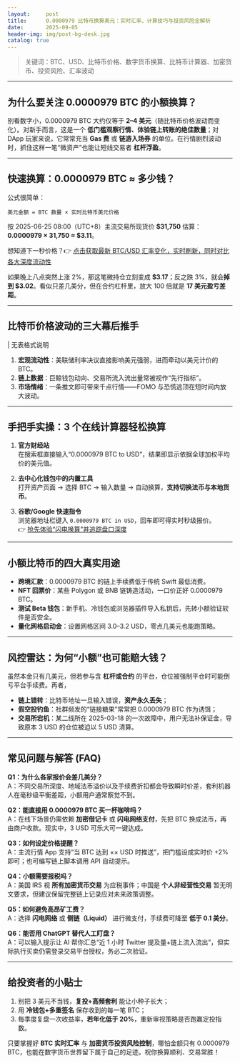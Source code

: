 ```yaml
---
layout:     post
title:      0.0000979 比特币换算美元：实时汇率、计算技巧与投资风险全解析
date:       2025-09-05
header-img: img/post-bg-desk.jpg
catalog: true
---
```


> 关键词：BTC、USD、比特币价格、数字货币换算、比特币计算器、加密货币、投资风险、汇率波动

---

## 为什么要关注 0.0000979 BTC 的小额换算？

别看数字小，0.0000979 BTC 大约仅等于 **2–4 美元**（随比特币价格波动而变化）。对新手而言，这是一个 **低门槛观察行情、体验链上转账的绝佳数量**；对 DApp 玩家来说，它常常充当 **Gas 费** 或 **链游入场券** 的单位。在行情剧烈波动时，抓住这样一笔“微资产”也能让短线交易者 **杠杆浮盈**。

---

## 快速换算：0.0000979 BTC ≈ 多少钱？

公式很简单：

```
美元金额 = BTC 数量 × 实时比特币美元价格
```

按 2025-06-25 08:00（UTC+8）主流交易所现货价 **$31,750** 估算：  
**0.0000979 × 31,750 ≈ $3.11**。

想知道下一秒价格？👉 [点击获取最新 BTC/USD 汇率变化，实时刷新，同时对比各大深度流动性](https://okxdog.com/)

如果晚上八点突然上涨 2%，那这笔微持仓立刻变成 **$3.17**；反之跌 3%，就会**掉到 $3.02**。看似只差几美分，但在合约杠杆里，放大 100 倍就是 **17 美元盈亏差距**。

---

## 比特币价格波动的三大幕后推手

| 无表格式说明

1. **宏观流动性**：美联储利率决议直接影响美元强弱，进而牵动以美元计价的 BTC。  
2. **链上数据**：巨鲸钱包动向、交易所流入流出量常被视作“先行指标”。  
3. **市场情绪**：一条推文即可带来千点行情——FOMO 与恐慌逃顶在短时间内放大波动。

---

## 手把手实操：3 个在线计算器轻松换算

1. **官方财经站**  
   在搜索框直接输入“0.0000979 BTC to USD”，结果即显示依据全球加权平均价的美元值。

2. **去中心化钱包中的内置工具**  
   打开资产页面 → 选择 BTC → 输入数量 → 自动换算，**支持切换法币与本地货币**。

3. **谷歌/Google 快速指令**  
   浏览器地址栏键入 `0.0000979 BTC in USD`，回车即可得实时秒级报价。  
   👉 [抢先体验“闪电换算”并追踪盘口深度](https://okxdog.com/)

---

## 小额比特币的四大真实用途

- **跨境汇款**：0.0000979 BTC 的链上手续费低于传统 Swift 最低消费。  
- **NFT 回票价**：某些 Polygon 或 BNB 链铸造活动，一口价正好 0.0000979 BTC。  
- **测试 Beta 钱包**：新手机、冷钱包或浏览器插件导入私钥后，先转小额验证软件是否安全。  
- **量化网格启动金**：设置网格区间 3.0–3.2 USD，零点几美元也能跑策略。

---

## 风控雷达：为何“小额”也可能赔大钱？

虽然本金只有几美元，但若参与含 **杠杆或合约** 的平台，仓位被强制平仓时可能倒亏平台手续费。再者，

- **链上错转**：比特币地址一旦输入错误，**资产永久丢失**；  
- **假空投钓鱼**：社群频发的“链接糖果”常常把 0.0000979 BTC 作为诱饵；  
- **交易所宕机**：某二线所在 2025-03-18 的一次故障中，用户无法补保证金，导致原本 3 USD 的仓位被迫以 5 USD 清算。

---

## 常见问题与解答 (FAQ)

**Q1：为什么各家报价会差几美分？**  
A：不同交易所深度、地域法币溢价以及手续费折扣都会导致瞬时价差，套利机器人在毫秒级平衡差距，小额用户通常察觉不到。

**Q2：能直接用 0.0000979 BTC 买一杯咖啡吗？**  
A：在线下场景仍需依赖 **加密借记卡** 或 **闪电网络支付**，先把 BTC 换成法币，再由商户收款。现实中，3 USD 可乐大可一键达成。

**Q3：如何设定价格提醒？**  
A：主流行情 App 支持“当 BTC 达到 ×× USD 时推送”，把门槛设成实时价 +2% 即可；也可编写链上脚本调用 API 自动提示。

**Q4：小额需要报税吗？**  
A：美国 IRS 视 **所有加密货币交易** 为应税事件；中国是 **个人非经营性交易** 暂无明文要求，但建议保留完整链上记录应对未来政策调整。

**Q5：如何避免高昂矿工费？**  
A：选择 **闪电网络** 或 **侧链（Liquid）** 进行微支付，手续费可降至 **低于 0.1 美分**。

**Q6：能否用 ChatGPT 替代人工盯盘？**  
A：可以输入提示让 AI 帮你汇总“近 1 小时 Twitter 提及量+链上流入流出”，但实际执行买卖仍需登录交易平台授权，务必二次验证。

---

## 给投资者的小贴士

1. 别把 3 美元不当钱，**复投+高频套利** 能让小种子长大；  
2. 用 **冷钱包+多重签名** 保存收到的每一笔 BTC；  
3. 每季度复盘一次收益率，**若年化低于 20%**，重新审视策略是否跑赢定投指数。  

只要掌握好 **BTC 实时汇率** 与 **加密货币投资风险控制**，哪怕金额只有 0.0000979 BTC，也能在数字货币世界留下属于自己的足迹。祝你换算顺利、交易常胜！
